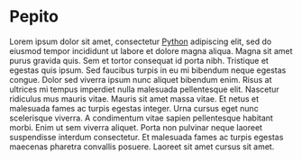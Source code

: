 # Pepito

Lorem ipsum dolor sit amet, consectetur [Python](/wiki/Python) adipiscing elit, sed do eiusmod tempor incididunt ut labore et dolore magna aliqua. Magna sit amet purus gravida quis. Sem et tortor consequat id porta nibh. Tristique et egestas quis ipsum. Sed faucibus turpis in eu mi bibendum neque egestas congue. Dolor sed viverra ipsum nunc aliquet bibendum enim. Risus at ultrices mi tempus imperdiet nulla malesuada pellentesque elit. Nascetur ridiculus mus mauris vitae. Mauris sit amet massa vitae. Et netus et malesuada fames ac turpis egestas integer. Urna cursus eget nunc scelerisque viverra. A condimentum vitae sapien pellentesque habitant morbi. Enim ut sem viverra aliquet. Porta non pulvinar neque laoreet suspendisse interdum consectetur. Et malesuada fames ac turpis egestas maecenas pharetra convallis posuere. Laoreet sit amet cursus sit amet.